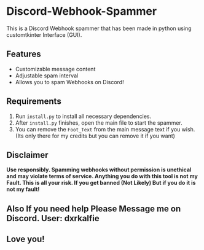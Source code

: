 # Discord-Webhook-Spammer
This is a Discord Webhook spammer that has been made in python using customtkinter Interface (GUI). 

## Features
- Customizable message content
- Adjustable spam interval
- Allows you to spam Webhooks on Discord!

## Requirements
1. Run `install.py` to install all necessary dependencies.
2. After `install.py` finishes, open the main file to start the spammer.
3. You can remove the `Foot_Text` from the main message text if you wish. (Its only there for my credits but you can remove it if you want)

## Disclaimer
**Use responsibly. Spamming webhooks without permission is unethical and may violate terms of service. Anything you do with this tool is not my Fault. This is all your risk. If you get banned (Not Likely) But if you do it is not my fault!**

## Also If you need help Please Message me on Discord. User: dxrkalfie

## Love you!

